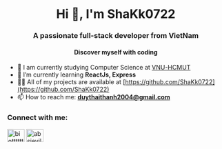 <h1 align="center">Hi 👋, I'm ShaKk0722</h1>
<h3 align="center">A passionate full-stack developer from VietNam</h3>
<h4 align="center">Discover myself with coding</h4>

- 🔭 I am currently studying Computer Science at [VNU-HCMUT](https://hcmut.edu.vn/)
- 🌱 I’m currently learning **ReactJs, Express**
- 👨‍💻 All of my projects are available at [https://github.com/ShaKk0722](https://github.com/ShaKk0722)
- 📫 How to reach me: **duythaithanh2004@gmail.com**


<h3 align="left">Connect with me:</h3>
<p align="left">
<a href="https://www.linkedin.com/in/shakk0722" target="blank"><img align="center" src="https://raw.githubusercontent.com/rahuldkjain/github-profile-readme-generator/master/src/images/icons/Social/linked-in-alt.svg" alt="biottttttttt" height="30" width="40" /></a>
<a href="https://www.facebook.com/ShaKk0722" target="blank"><img align="center" src="https://raw.githubusercontent.com/rahuldkjain/github-profile-readme-generator/master/src/images/icons/Social/facebook.svg" alt="absievill" height="30" width="40" /></a>
</p>
